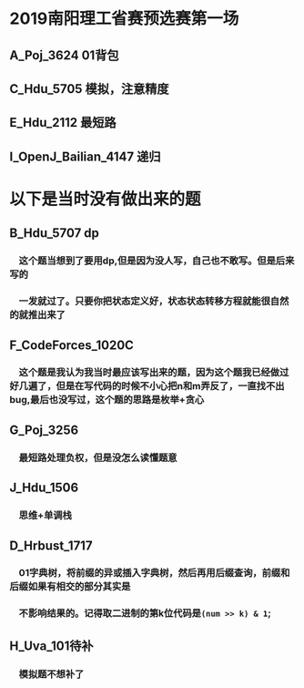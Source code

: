 # 2019南阳理工省赛预选赛第一场
## A_Poj_3624 01背包
## C_Hdu_5705 模拟，注意精度
## E_Hdu_2112 最短路
## I_OpenJ_Bailian_4147 递归
# 以下是当时没有做出来的题
## **B_Hdu_5707 dp**
### &emsp;这个题当想到了要用dp,但是因为没人写，自己也不敢写。但是后来写的
### &emsp;一发就过了。只要你把状态定义好，状态状态转移方程就能很自然的就推出来了
## **F_CodeForces_1020C**
### &emsp;这个题是我认为我当时最应该写出来的题，因为这个题我已经做过好几遍了，但是在写代码的时候不小心把n和m弄反了，一直找不出bug,最后也没写过，这个题的思路是枚举+贪心
## **G_Poj_3256**
### &emsp;最短路处理负权，但是没怎么读懂题意
## **J_Hdu_1506**
### &emsp;思维+单调栈
## **D_Hrbust_1717**
### &emsp;01字典树，将前缀的异或插入字典树，然后再用后缀查询，前缀和后缀如果有相交的部分其实是
### &emsp;不影响结果的。记得取二进制的第k位代码是`(num >> k) & 1`;
## **H_Uva_101待补**
### &emsp;模拟题不想补了


